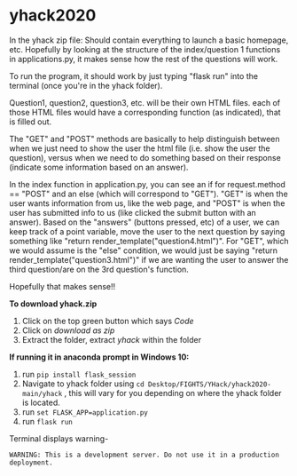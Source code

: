 # yhack2020

In the yhack zip file:
Should contain everything to launch a basic homepage, etc. Hopefully by looking at the structure of the index/question 1 functions in applications.py, it makes sense how the rest of the questions will work. 

To run the program, it should work by just typing "flask run" into the terminal (once you're in the yhack folder). 

Question1, question2, question3, etc. will be their own HTML files. each of those HTML files would have a corresponding function (as indicated), that is filled out. 

The "GET" and "POST" methods are basically to help distinguish between when we just need to show the user the html file (i.e. show the user the question), versus when we need to do something based on their response (indicate some information based on an answer). 

In the index function in application.py, you can see an if for request.method == "POST" and an else (which will correspond to "GET"). "GET" is when the user wants information from us, like the web page, and "POST" is when the user has submitted info to us (like clicked the submit button with an answer). Based on the "answers" (buttons pressed, etc) of a user, we can keep track of a point variable, move the user to the next question by saying something like "return render_template("question4.html")". For "GET", which we would assume is the "else" condition, we would just be saying "return render_template("question3.html")" if we are wanting the user to answer the third question/are on the 3rd question's function. 

Hopefully that makes sense!!

**To download yhack.zip**
1) Click on the top green button which says *Code*
2) Click on *download as zip*
3) Extract the folder, extract *yhack* within the folder

**If running it in anaconda prompt in Windows 10:**
1) run `pip install flask_session`
2) Navigate to yhack folder using `cd Desktop/FIGHTS/YHack/yhack2020-main/yhack` , this will vary for you depending on where the yhack folder is located.
3) run `set FLASK_APP=application.py`
4) run `flask run`

Terminal displays warning-

`WARNING: This is a development server. Do not use it in a production deployment.`
